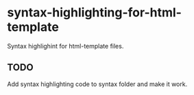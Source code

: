# syntax-highlighting-for-html-template

Syntax highlighint for html-template files.

## TODO

Add syntax highlighting code to syntax folder and make it work.